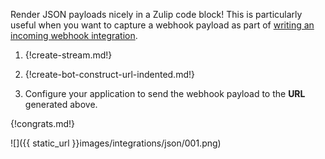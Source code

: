 Render JSON payloads nicely in a Zulip code block! This is
particularly useful when you want to capture a webhook payload as part
of [writing an incoming webhook
integration](/api/incoming-webhooks-overview).

1. {!create-stream.md!}

1. {!create-bot-construct-url-indented.md!}

1.  Configure your application to send the webhook
    payload to the **URL** generated above.

{!congrats.md!}

![]({{ static_url }}images/integrations/json/001.png)
